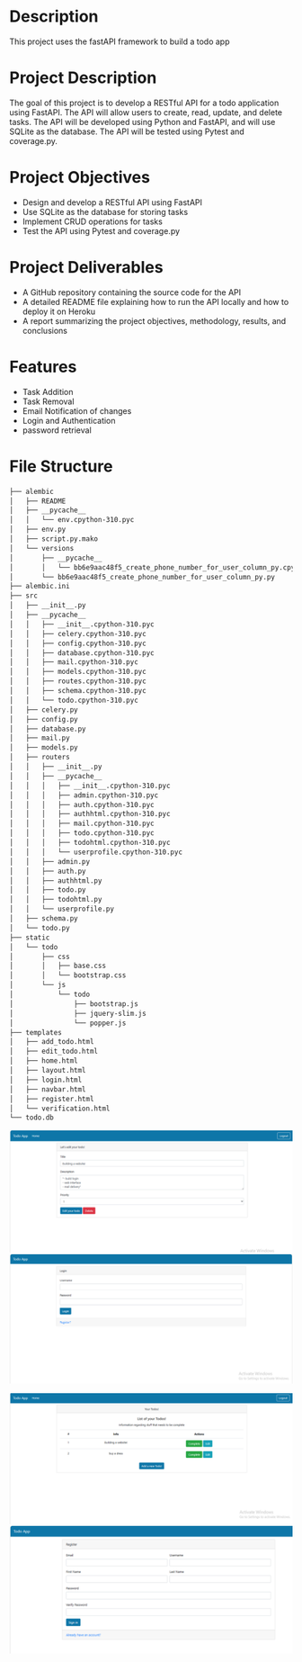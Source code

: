 # Description
This project uses the fastAPI framework to build a todo app 

# Project Description
The goal of this project is to develop a RESTful API for a todo application using FastAPI. The API will allow users to create, read, update, and delete tasks. The API will be developed using Python and FastAPI, and will use SQLite as the database. The API will be tested using Pytest and coverage.py.

# Project Objectives
- Design and develop a RESTful API using FastAPI
- Use SQLite as the database for storing tasks
- Implement CRUD operations for tasks
- Test the API using Pytest and coverage.py

# Project Deliverables
- A GitHub repository containing the source code for the API
- A detailed README file explaining how to run the API locally and how to deploy it on Heroku
- A report summarizing the project objectives, methodology, results, and conclusions


# Features
- Task Addition
- Task Removal
- Email Notification of changes
- Login and Authentication
- password retrieval

# File Structure
```bash
├── alembic
│   ├── README
│   ├── __pycache__
│   │   └── env.cpython-310.pyc
│   ├── env.py
│   ├── script.py.mako
│   └── versions
│       ├── __pycache__
│       │   └── bb6e9aac48f5_create_phone_number_for_user_column_py.cpython-310.pyc
│       └── bb6e9aac48f5_create_phone_number_for_user_column_py.py
├── alembic.ini
├── src
│   ├── __init__.py
│   ├── __pycache__
│   │   ├── __init__.cpython-310.pyc
│   │   ├── celery.cpython-310.pyc
│   │   ├── config.cpython-310.pyc
│   │   ├── database.cpython-310.pyc
│   │   ├── mail.cpython-310.pyc
│   │   ├── models.cpython-310.pyc
│   │   ├── routes.cpython-310.pyc
│   │   ├── schema.cpython-310.pyc
│   │   └── todo.cpython-310.pyc
│   ├── celery.py
│   ├── config.py
│   ├── database.py
│   ├── mail.py
│   ├── models.py
│   ├── routers
│   │   ├── __init__.py
│   │   ├── __pycache__
│   │   │   ├── __init__.cpython-310.pyc
│   │   │   ├── admin.cpython-310.pyc
│   │   │   ├── auth.cpython-310.pyc
│   │   │   ├── authhtml.cpython-310.pyc
│   │   │   ├── mail.cpython-310.pyc
│   │   │   ├── todo.cpython-310.pyc
│   │   │   ├── todohtml.cpython-310.pyc
│   │   │   └── userprofile.cpython-310.pyc
│   │   ├── admin.py
│   │   ├── auth.py
│   │   ├── authhtml.py
│   │   ├── todo.py
│   │   ├── todohtml.py
│   │   └── userprofile.py
│   ├── schema.py
│   └── todo.py
├── static
│   └── todo
│       ├── css
│       │   ├── base.css
│       │   └── bootstrap.css
│       └── js
│           └── todo
│               ├── bootstrap.js
│               ├── jquery-slim.js
│               └── popper.js
├── templates
│   ├── add_todo.html
│   ├── edit_todo.html
│   ├── home.html
│   ├── layout.html
│   ├── login.html
│   ├── navbar.html
│   ├── register.html
│   └── verification.html
└── todo.db
```


![Alt text](./static/todo/todo-img/edit.png?raw=true "edit Todo")  ![Alt text](./static/todo/todo-img/login.png?raw=true "edit Todo")

![Alt text](./static/todo/todo-img/logout.png?raw=true "edit Todo") ![Alt text](./static/todo/todo-img/registration.png?raw=true "edit Todo")
